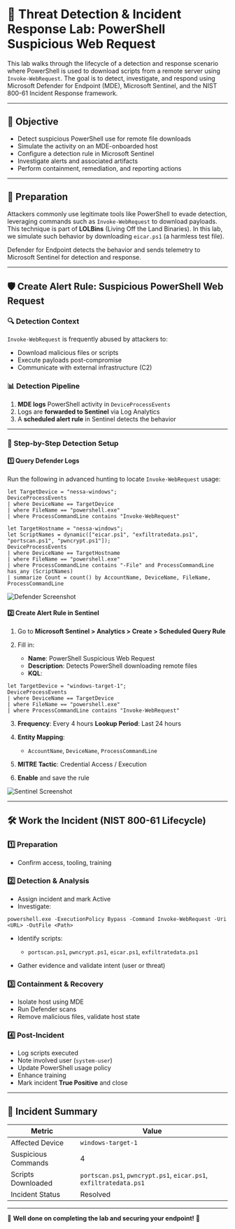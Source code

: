 # 🧪 Threat Detection & Incident Response Lab: PowerShell Suspicious Web Request

This lab walks through the lifecycle of a detection and response scenario where PowerShell is used to download scripts from a remote server using `Invoke-WebRequest`. The goal is to detect, investigate, and respond using Microsoft Defender for Endpoint (MDE), Microsoft Sentinel, and the NIST 800-61 Incident Response framework.

---

## 🌟 Objective

* Detect suspicious PowerShell use for remote file downloads
* Simulate the activity on an MDE-onboarded host
* Configure a detection rule in Microsoft Sentinel
* Investigate alerts and associated artifacts
* Perform containment, remediation, and reporting actions

---

## 🧰 Preparation

Attackers commonly use legitimate tools like PowerShell to evade detection, leveraging commands such as `Invoke-WebRequest` to download payloads. This technique is part of **LOLBins** (Living Off the Land Binaries). In this lab, we simulate such behavior by downloading `eicar.ps1` (a harmless test file).

Defender for Endpoint detects the behavior and sends telemetry to Microsoft Sentinel for detection and response.

---

## 🛡️ Create Alert Rule: Suspicious PowerShell Web Request

### 🔍 Detection Context

`Invoke-WebRequest` is frequently abused by attackers to:

* Download malicious files or scripts
* Execute payloads post-compromise
* Communicate with external infrastructure (C2)

### 📊 Detection Pipeline

1. **MDE logs** PowerShell activity in `DeviceProcessEvents`
2. Logs are **forwarded to Sentinel** via Log Analytics
3. A **scheduled alert rule** in Sentinel detects the behavior

---

### 🔧 Step-by-Step Detection Setup

#### 1️⃣ Query Defender Logs

Run the following in advanced hunting to locate `Invoke-WebRequest` usage:

```kql
let TargetDevice = "nessa-windows";
DeviceProcessEvents
| where DeviceName == TargetDevice
| where FileName == "powershell.exe"
| where ProcessCommandLine contains "Invoke-WebRequest"
```

```kql
let TargetHostname = "nessa-windows";
let ScriptNames = dynamic(["eicar.ps1", "exfiltratedata.ps1", "portscan.ps1", "pwncrypt.ps1"]);
DeviceProcessEvents
| where DeviceName == TargetHostname
| where FileName == "powershell.exe"
| where ProcessCommandLine contains "-File" and ProcessCommandLine has_any (ScriptNames)
| summarize Count = count() by AccountName, DeviceName, FileName, ProcessCommandLine
```

![Defender Screenshot](https://github.com/user-attachments/assets/49202b3e-736c-411e-8a46-67f60c431387)

#### 2️⃣ Create Alert Rule in Sentinel

1. Go to **Microsoft Sentinel > Analytics > Create > Scheduled Query Rule**
2. Fill in:

   * **Name**: PowerShell Suspicious Web Request
   * **Description**: Detects PowerShell downloading remote files
   * **KQL**:

```kql
let TargetDevice = "windows-target-1";
DeviceProcessEvents
| where DeviceName == TargetDevice
| where FileName == "powershell.exe"
| where ProcessCommandLine contains "Invoke-WebRequest"
```

3. **Frequency**: Every 4 hours
   **Lookup Period**: Last 24 hours
4. **Entity Mapping**:

   * `AccountName`, `DeviceName`, `ProcessCommandLine`
5. **MITRE Tactic**: Credential Access / Execution
6. **Enable** and save the rule

![Sentinel Screenshot](https://github.com/user-attachments/assets/2cb640e9-9471-4439-a545-e3395bd2fd16)

---

## 🛠️ Work the Incident (NIST 800-61 Lifecycle)

### 1️⃣ Preparation

* Confirm access, tooling, training

### 2️⃣ Detection & Analysis

* Assign incident and mark Active
* Investigate:

```plaintext
powershell.exe -ExecutionPolicy Bypass -Command Invoke-WebRequest -Uri <URL> -OutFile <Path>
```

* Identify scripts:

  * `portscan.ps1`, `pwncrypt.ps1`, `eicar.ps1`, `exfiltratedata.ps1`
* Gather evidence and validate intent (user or threat)

### 3️⃣ Containment & Recovery

* Isolate host using MDE
* Run Defender scans
* Remove malicious files, validate host state

### 4️⃣ Post-Incident

* Log scripts executed
* Note involved user (`system-user`)
* Update PowerShell usage policy
* Enhance training
* Mark incident **True Positive** and close

---

## 📍 Incident Summary

| **Metric**          | **Value**                                                         |
| ------------------- | ----------------------------------------------------------------- |
| Affected Device     | `windows-target-1`                                                |
| Suspicious Commands | 4                                                                 |
| Scripts Downloaded  | `portscan.ps1`, `pwncrypt.ps1`, `eicar.ps1`, `exfiltratedata.ps1` |
| Incident Status     | Resolved                                                          |

---

🎉 **Well done on completing the lab and securing your endpoint!** 🔐
